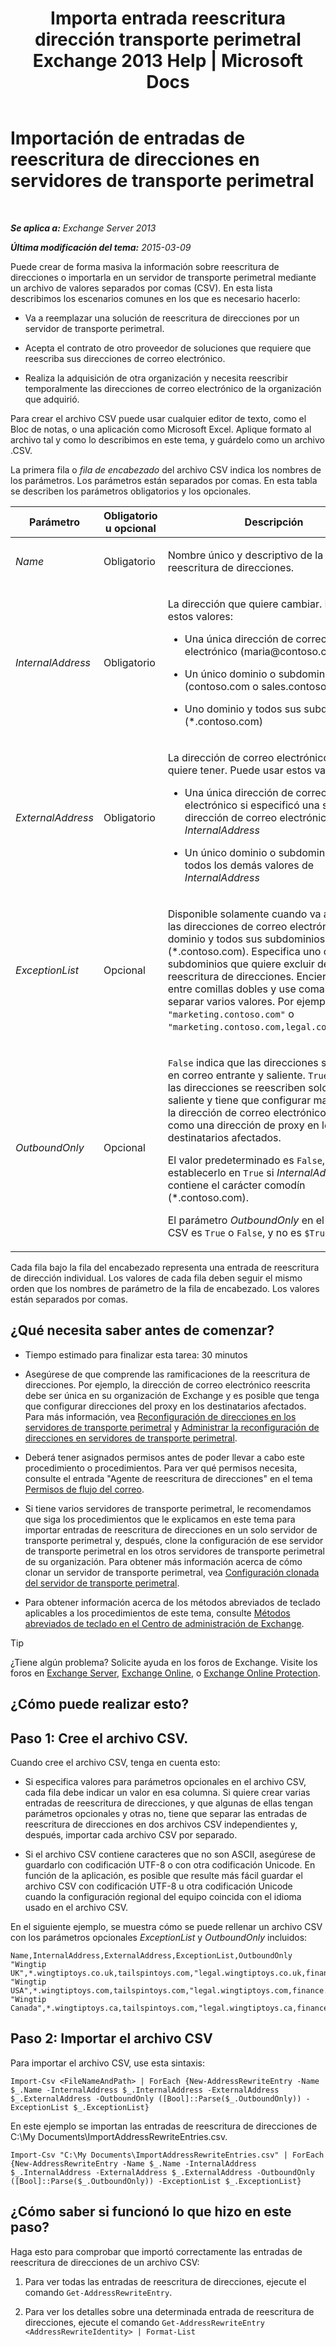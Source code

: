﻿---
title: 'Importa entrada reescritura dirección transporte perimetral Exchange 2013 Help | Microsoft Docs'
TOCTitle: Importación de entradas de reescritura de direcciones en servidores de transporte perimetral
ms:assetid: bd0942c6-9c66-4b4c-b9bc-2f5f783def76
ms:mtpsurl: https://technet.microsoft.com/es-es/library/Bb331966(v=EXCHG.150)
ms:contentKeyID: 61061235
ms.date: 05/22/2018
mtps_version: v=EXCHG.150
ms.translationtype: MT
---

# Importación de entradas de reescritura de direcciones en servidores de transporte perimetral

 

_**Se aplica a:** Exchange Server 2013_

_**Última modificación del tema:** 2015-03-09_

Puede crear de forma masiva la información sobre reescritura de direcciones o importarla en un servidor de transporte perimetral mediante un archivo de valores separados por comas (CSV). En esta lista describimos los escenarios comunes en los que es necesario hacerlo:

  - Va a reemplazar una solución de reescritura de direcciones por un servidor de transporte perimetral.

  - Acepta el contrato de otro proveedor de soluciones que requiere que reescriba sus direcciones de correo electrónico.

  - Realiza la adquisición de otra organización y necesita reescribir temporalmente las direcciones de correo electrónico de la organización que adquirió.

Para crear el archivo CSV puede usar cualquier editor de texto, como el Bloc de notas, o una aplicación como Microsoft Excel. Aplique formato al archivo tal y como lo describimos en este tema, y guárdelo como un archivo .CSV.

La primera fila o *fila de encabezado* del archivo CSV indica los nombres de los parámetros. Los parámetros están separados por comas. En esta tabla se describen los parámetros obligatorios y los opcionales.


<table>
<colgroup>
<col style="width: 33%" />
<col style="width: 33%" />
<col style="width: 33%" />
</colgroup>
<thead>
<tr class="header">
<th>Parámetro</th>
<th>Obligatorio u opcional</th>
<th>Descripción</th>
</tr>
</thead>
<tbody>
<tr class="odd">
<td><p><em>Name</em></p></td>
<td><p>Obligatorio</p></td>
<td><p>Nombre único y descriptivo de la entrada de reescritura de direcciones.</p></td>
</tr>
<tr class="even">
<td><p><em>InternalAddress</em></p></td>
<td><p>Obligatorio</p></td>
<td><p>La dirección que quiere cambiar. Puede usar estos valores:</p>
<ul>
<li><p>Una única dirección de correo electrónico (maria@contoso.com)</p></li>
<li><p>Un único dominio o subdominio (contoso.com o sales.contoso.com)</p></li>
<li><p>Uno dominio y todos sus subdominios (*.contoso.com)</p></li>
</ul></td>
</tr>
<tr class="odd">
<td><p><em>ExternalAddress</em></p></td>
<td><p>Obligatorio</p></td>
<td><p>La dirección de correo electrónico final que quiere tener. Puede usar estos valores:</p>
<ul>
<li><p>Una única dirección de correo electrónico si especificó una sola dirección de correo electrónico para <em>InternalAddress</em></p></li>
<li><p>Un único dominio o subdominio para todos los demás valores de <em>InternalAddress</em></p></li>
</ul></td>
</tr>
<tr class="even">
<td><p><em>ExceptionList</em></p></td>
<td><p>Opcional</p></td>
<td><p>Disponible solamente cuando va a reescribir las direcciones de correo electrónico de un dominio y todos sus subdominios (*.contoso.com). Especifica uno o varios subdominios que quiere excluir de la reescritura de direcciones. Encierre el valor entre comillas dobles y use comas para separar varios valores. Por ejemplo, <code>&quot;marketing.contoso.com&quot;</code> o <code>&quot;marketing.contoso.com,legal.contoso.com&quot;</code>.</p></td>
</tr>
<tr class="odd">
<td><p><em>OutboundOnly</em></p></td>
<td><p>Opcional</p></td>
<td><p><code>False</code> indica que las direcciones se escriben en correo entrante y saliente. <code>True</code> indica que las direcciones se reescriben solo en correo saliente y tiene que configurar manualmente la dirección de correo electrónico reescrita como una dirección de proxy en los destinatarios afectados.</p>
<p>El valor predeterminado es <code>False</code>, pero debe establecerlo en <code>True</code> si <em>InternalAddress</em> contiene el carácter comodín (*.contoso.com).</p>
<p>El parámetro <em>OutboundOnly</em> en el archivo CSV es <code>True</code> o <code>False</code>, y no es <code>$True</code> ni <code>$False</code>.</p></td>
</tr>
</tbody>
</table>


Cada fila bajo la fila del encabezado representa una entrada de reescritura de dirección individual. Los valores de cada fila deben seguir el mismo orden que los nombres de parámetro de la fila de encabezado. Los valores están separados por comas.

## ¿Qué necesita saber antes de comenzar?

  - Tiempo estimado para finalizar esta tarea: 30 minutos

  - Asegúrese de que comprende las ramificaciones de la reescritura de direcciones. Por ejemplo, la dirección de correo electrónico reescrita debe ser única en su organización de Exchange y es posible que tenga que configurar direcciones del proxy en los destinatarios afectados. Para más información, vea [Reconfiguración de direcciones en los servidores de transporte perimetral](address-rewriting-on-edge-transport-servers-exchange-2013-help.md) y [Administrar la reconfiguración de direcciones en servidores de transporte perimetral](manage-address-rewriting-on-edge-transport-servers-exchange-2013-help.md).

  - Deberá tener asignados permisos antes de poder llevar a cabo este procedimiento o procedimientos. Para ver qué permisos necesita, consulte el entrada "Agente de reescritura de direcciones" en el tema [Permisos de flujo del correo](mail-flow-permissions-exchange-2013-help.md).

  - Si tiene varios servidores de transporte perimetral, le recomendamos que siga los procedimientos que le explicamos en este tema para importar entradas de reescritura de direcciones en un solo servidor de transporte perimetral y, después, clone la configuración de ese servidor de transporte perimetral en los otros servidores de transporte perimetral de su organización. Para obtener más información acerca de cómo clonar un servidor de transporte perimetral, vea [Configuración clonada del servidor de transporte perimetral](edge-transport-server-cloned-configuration-exchange-2013-help.md).

  - Para obtener información acerca de los métodos abreviados de teclado aplicables a los procedimientos de este tema, consulte [Métodos abreviados de teclado en el Centro de administración de Exchange](keyboard-shortcuts-in-the-exchange-admin-center-exchange-online-protection-help.md).


> [!TIP]
> ¿Tiene algún problema? Solicite ayuda en los foros de Exchange. Visite los foros en <A href="https://go.microsoft.com/fwlink/p/?linkid=60612">Exchange Server</A>, <A href="https://go.microsoft.com/fwlink/p/?linkid=267542">Exchange Online</A>, o <A href="https://go.microsoft.com/fwlink/p/?linkid=285351">Exchange Online Protection</A>.



## ¿Cómo puede realizar esto?

## Paso 1: Cree el archivo CSV.

Cuando cree el archivo CSV, tenga en cuenta esto:

  - Si especifica valores para parámetros opcionales en el archivo CSV, cada fila debe indicar un valor en esa columna. Si quiere crear varias entradas de reescritura de direcciones, y que algunas de ellas tengan parámetros opcionales y otras no, tiene que separar las entradas de reescritura de direcciones en dos archivos CSV independientes y, después, importar cada archivo CSV por separado.

  - Si el archivo CSV contiene caracteres que no son ASCII, asegúrese de guardarlo con codificación UTF-8 o con otra codificación Unicode. En función de la aplicación, es posible que resulte más fácil guardar el archivo CSV con codificación UTF-8 u otra codificación Unicode cuando la configuración regional del equipo coincida con el idioma usado en el archivo CSV.

En el siguiente ejemplo, se muestra cómo se puede rellenar un archivo CSV con los parámetros opcionales *ExceptionList* y *OutboundOnly* incluidos:

    Name,InternalAddress,ExternalAddress,ExceptionList,OutboundOnly
    "Wingtip UK",*.wingtiptoys.co.uk,tailspintoys.com,"legal.wingtiptoys.co.uk,finance.wingtiptoys.co.uk,support.wingtiptoys.co.uk",True
    "Wingtip USA",*.wingtiptoys.com,tailspintoys.com,"legal.wingtiptoys.com,finance.wingtiptoys.com,support.wingtiptoys.com,corp.wingtiptoys.com",True
    "Wingtip Canada",*.wingtiptoys.ca,tailspintoys.com,"legal.wingtiptoys.ca,finance.wingtiptoys.ca,support.wingtiptoys.ca",True

## Paso 2: Importar el archivo CSV

Para importar el archivo CSV, use esta sintaxis:

    Import-Csv <FileNameAndPath> | ForEach {New-AddressRewriteEntry -Name $_.Name -InternalAddress $_.InternalAddress -ExternalAddress $_.ExternalAddress -OutboundOnly ([Bool]::Parse($_.OutboundOnly)) -ExceptionList $_.ExceptionList}

En este ejemplo se importan las entradas de reescritura de direcciones de C:\\My Documents\\ImportAddressRewriteEntries.csv.

    Import-Csv "C:\My Documents\ImportAddressRewriteEntries.csv" | ForEach {New-AddressRewriteEntry -Name $_.Name -InternalAddress $_.InternalAddress -ExternalAddress $_.ExternalAddress -OutboundOnly ([Bool]::Parse($_.OutboundOnly)) -ExceptionList $_.ExceptionList}

## ¿Cómo saber si funcionó lo que hizo en este paso?

Haga esto para comprobar que importó correctamente las entradas de reescritura de direcciones de un archivo CSV:

1.  Para ver todas las entradas de reescritura de direcciones, ejecute el comando `Get-AddressRewriteEntry`.

2.  Para ver los detalles sobre una determinada entrada de reescritura de direcciones, ejecute el comando `Get-AddressRewriteEntry <AddressRewriteIdentity> | Format-List`

